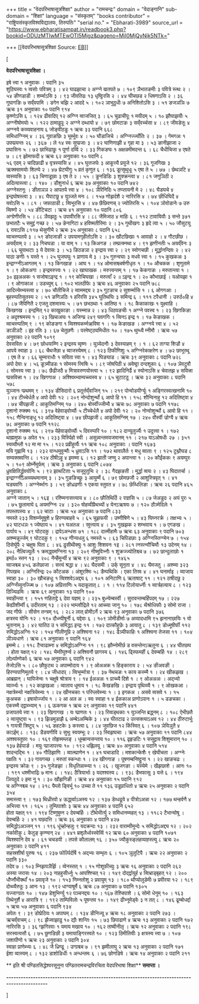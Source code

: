 +++
title = "वेदपरिभाषासूत्रशिक्षा"
author = "रामचन्द्रः"
domain = "वेदाङ्गानि"
sub-domain = "शिक्षा"
language = "संस्कृतम्"
"books contributor" = "राष्ट्रियसंस्कृतविश्वविद्यालयः, तिरुपतिः"
"serial no." = "Ebharati-3989"
source_url = "https://www.ebharatisampat.in/readbook3.php?bookid=ODUzMTIwMTEwOTI5Mjgz&pageno=MjI0MjQyNjk5NTk="

+++
[[वेदपरिभाषासूत्रशिक्षा	Source: [EB](https://www.ebharatisampat.in/readbook3.php?bookid=ODUzMTIwMTEwOTI5Mjgz&pageno=MjI0MjQyNjk5NTk=)]]

\[
















**वेदपरिभाषासूत्रशिक्षा ।**



इषे त्त्वा १ अनुवाकः । पदानि ३५  
शुठिघस्वः १ व्वसोः पवित्रम् ३ । ४२ घाढझाचा २ अग्ग्ने व्व्रतपते ७ । १०९ ञैभातङमीः ३ पवित्रे स्त्थः २ । ५४ ङीणडाडी । शर्म्माऽसि ३ । ९३ जीवतिढः १३ धृष्ट्टिरसि २ । ४४ घीचछड २ धिषणाऽसि २ । ३६ गूघागङिः ७ सव्ँवपामि । डगेन चझि २ आददे ५ । १०२ ञाभुठुधीः ७ अनिशितोऽसि ३ । ५१ ङजञञिः ७ ऋचः ३१ अनुवाकाः १० पदानि ९१४  
कृष्णोऽसि ६ । १२४ ढीवादिप् १२ अग्ग्नि व्वाजजित् ३ । ६५ चुढाचीपूः १ मयीदम् ५ । १० झौघाझयीः ५ अग्ग्नीषोमयोः ५ । १२२ ठामाढुपूः २ अग्ग्ने दब्धायो ४ । ७९ छोमटाङः ३ सव्ँवर्च्चसा ४ । ८९ जीवङेतूः ४ अग्ग्नये कव्व्यवाहनाय ६ जोङ्वीठडुः १ ऋचः ३३ पदानि ६६८  
समिधाग्ग्निम् ४ । ३६ गूवाङछिः ३ भूर्ब्भूवः ४ । ५० घौडाजिचे । अग्ग्निर्ज्ज्योतिः २ । ३७ । गेमगअः १ उपप्प्रयन्तः २६ । ३६७ । ले १४ स्वः सुप्प्रजाः ३ । ४२ घाणिणाझी ४ गृहा मा ३ । ५३ ङानीझाजा २ प्रघासिनः ५ । ७२ छाभिढाछुः १ पूर्णा दर्व्वि २ । ३३ गिकङघः १ अक्षन्नमीमदन्त ६ । ६८ चैधीचिजा ४ एषते ७ । ८९ झोमाफदी ४ ऋचः ६२ अनुवाकाः १० पदानि ८  
५६ एदम् २ चादिछाढी ४ वृत्रस्यासि ४ । ४५ घुत्तजघेः ३ आकूत्त्यै प्रयुजे १२ । ३६ गूजगिखः ३ ऋक्क्सामयोः शिल्प्पे २ । ४७ घ्रेटघीगुः ५ व्रतं कृणुत ६ । १३६ डूत्सुथुधूः ५ एषा ते ५ । ७७ । छेथञटि ४ व्वस्व्यसि ३ । ६३ चिणाडूछाः ३ एष ते २ । ५५ । ङुनडिडिः ३ शुक्क्रन्त्वा ४ । ८१ जणुञिठी २ अदित्यास्त्वा ८ । १४० । डौशुनार्ध ६ ऋचः ३७ अनुवाकाः १० पदानि ७४२  
अग्ग्नेस्तनूः । ङीताञञ २ आपतये त्त्वा ४ । १०८ ञैरिनिदिः ५ तप्प्तायनी मे २ । ४८ घैडघचे ४ इन्द्रघोषस्त्वा ३ । ४८ घैपाटछू ४ युञ्जते मनः ८ । १५७ णोझर्दशै २ नारिरसि ४ । ७४ छीधिघिदै ४ यवोऽसि ५ । ८१ । जफाठाडी ८ व्विभूरसि ४ । ४७ छैछिवणच् २ ज्योतिरसि ५ । १०४ ञोवोडानेः ७ उरु व्विष्णो २ । ५४ ङीटिचटा । ऋचः ४१ अनुवाकाः १० पदानि ८०६  
अग्ग्रेणीरसि ५ । ८८ ञैवझठुः ५ उपावीरसि ४ । ८८ जैमिजाठ ४ माहिः ६ । ११२ टावायिवौः ३ सन्ते ३७१ छभातटैः ५ समुद्द्रं गच्छ २ । ५७ ङेनागिटा ४ हविष्मतीरिमाः २ । ३५ गुथीखगः ३ हृदे त्वा ५ । ५० जौसुटयु ६ रावाऽसि ८११७ थेसुणीभै २ ऋचः ३५ अनुवाकाः ८ पदानि ६५८  
व्वाचस्प्पतये ३ । ५९ ङोदजाङी २ उपयामगृहीतोऽसि २ । ३० खौटछिखाः १ आवाहो २ । ४ गौटछीछ । अयव्ँवाम् २ । ३३ गिचघडा । या वाम् १ । १३ किअगङ । तम्प्रत्क्नथा ४ । ९१ झणीनतीः ५ अयव्ँवेनः ३ । ६६ चूयाथटाः ३ ये देवासः ३ । ५३ ङिठङञा २ इन्द्राय त्त्वा २ । २९ स्वोगचछी । मूर्द्धानन्दिवः २ । ४२ घाठा ङणीः १ यस्ते १ । २५ घुजघघुः १ प्राणाय मे ३ । ३५ गुरुन्वघाः ३ मधवे त्त्वा १ । १५ कुखकअः ३ इन्द्राग्ग्नीऽआगतम् १ । १३ किगखाङ । आघ १ । १४ ओमासश्च्चर्षणीधृतः १ । १० औचकक । शृणुतामे १ । ९ ओकअगा । इन्द्रमरुत्त्वः १ । २२ खाघाखक । मरुत्त्वन्तम् १ । १७ केकगाङः । मरुतान्त्वा १ । ३० इइअअकः १ सजोषाऽइन्द्र १ । १९ कोचिघखा । मरुत्वाँ २ ॥ ऽइन्द्र १ । २० कौभाछाई । यओयझा १ । ९ ओगाकाअ । उडच्युम् ६ । १०२ भालठीफेः ३ ऋचः ४६ अनुवाकाः २५ पदानि ७८८  
आदित्त्येब्भ्यस्त्वा ४ । ७० चौतीचिजे २ व्वाममद्द्य २ ३५ गुटङाच २ सुशर्म्मासि १ । ६ ओगगआः । बृहस्प्पतिसुतस्य २ । ५१ ङणिञठिः १ हरिरसि ३४५ घुतिथघिः ३ समिन्द्र ६ । १११ टरैधानी । उरुर्ठ०हि ४ । ८७ जैपिणितै २ एजतु दशमास्यः ५ । ७१ छभठथाः १ आतिष्ठ १ । १८ कैकाकाखः १ युक्ष्वाहि । किखगख । इन्द्रमित् १२ काखुकाङा । यस्म्मान्न २ । ४३ धिठपङचीः १ अग्ग्ने पवस्व १ । २३ खिगकिङा २ अदृश्श्रमस्य १ । २३ खिचाअघः १ अजिग्घ्र २४९ घवगगिः १ व्विनऽ इन्द्र १ । १७ केङाखक । व्वाचस्प्पतिम् ९ । १९ कोङङगा १ व्विश्श्वकर्म्मन्न्हविषा १ । १७ केङाखङ । अग्ग्नये त्त्वा ४ । ५२ ङाञीञटै । इह रतिः ३ । ६७ चेतुछणैः । परमेष्ट्ठ्यमिधीतः १० । १७५ थुम्ध्यै म्नीमौ । ऋचः ५७ अनुवाकाः २२ पदानि १०१९  
देवसवितः ४ । ७९ छोधयाम्णि २ इन्द्रस्य व्वृष्णः । युञ्येदनौः ३ देवस्याहम् ९ । १ । ६२ ताग्या शिज्रौ ४ आपये स्वाहा ३ । ६८ चैथजैछा ४ व्वाजस्येमम् ८ । १२३ ठिफीणिशुः ५ अग्ग्निरेकाक्षरेण ४ । ७२ छाभूरथू । एष ते ४ । ६६ चूम्माराधौः १ सविता त्त्वा १ । ४३ घिङघाड । ऋचः ३९ अनुवाकाः ८ पदानि ७२८  
अपो देवाः ४ । ५६ ङूञ्मीडडः १ सोमस्य त्त्विषिः ५ । ८९ जोषपिठी ४ अवेष्ट्टा दन्दशूकाः ६ । १०७ ञेवटुवौ ८ सोमस्य त्त्वा ३ । ७८ छैढीजठै ४ मित्रावरुणयोस्त्वा ५ । ९२ झादिनिर्ढै ४ स्योनाऽसि ४ चेवातझ ४ सवित्त्रा प्प्रसवित्त्रा १ । २४ खिगगाअ । अश्श्विब्भ्याम्पच्च्यस्य ४ । ६५ चुटाटठू । ऋचः ३२ अनुवाकाः ८ पदानि ५७८  
युञ्जानः प्प्रथमम् ९ । १३४ डीसिदारो ६ प्रतूर्त्तव्ँवाजिन् १५ । २१९ पोन्वोडयीर्ग्यूः १ अङ्गिरस्वत्खनामि १० । ४४ टीच्चेर्धलै ४ अपो देवीः १२ । २०९ नोन्दोशुर्न्थो ६ आपो हि ११ । १५८ शौन्विनाहु १२ अदितिष्ट्वा ४ । ७४ चीपझजी ८ आकूतिमग्निम् १७ । २४० बोर्स्वीज्जीम्यै ४ ऋचः ७८ अनुवाकाः ७ पदानि ११७८  
दृशानो रुक्क्मः १६ । ३९७ वेहेवाड्वोर्व्योः ५ टीच्चेर्धलै ४ अपो देवीः १२ । २० नोन्वोशुर्न्थो ६ आवो हि ११ । १५८ णैन्विनाङ्धु १२ अदितिष्ट्वा ४ । ७४ छीपझजी ८ आकूतिमग्निम् १७ । २४० वौर्स्वी ज्रोग्यै ४ ऋचः ७८ अनुवाकाः ७ पदानि ११२८  
दृशानो रुक्क्मः १६ । २९७ येहेवाड्वोर्व्योः ५ दिवस्प्परि १० । १८२ दान्यूलुर्ज्यैः १ उदुत्त्वा १ । १७२ थाह्ममुफः ७ अपेत १५ । २३३ विर्स्पिहो स्वी । असुन्न्वन्तमयजमानम् ११ । २१७ याऽओषधीः २७ । ३५१ स्यव्यौम्लौ १२ मा मा १५ । १२२ प्रव्रीहूर्व्यैः ११ ऋचः १०८ अनुवाकाः । पदानि १६७३  
मयि गृह्णामि १३ । २३२ वान्धमुवुन्मौः ५ ध्रुवाऽसि ११ । १७२ थावालैर्तः ९ मधु व्वाताः ९ । १२५ टुथ्नौघड ८ सम्यक्स्रवन्ति ८ । १२४ ठीषीऽहू ४ इमम्मा ६ । १२ झाती जण्मु २ अपान्त्वा १ । २० कौईंककः ९ अयम्पुरः ५ । १०९ ओर्म्नेमुर्फम् । ऋचः ३ अनुवाकाः ६ पदानि ८०७४  
ध्रुवक्षितिर्द्ध्रुवयोनिः ५ । ९२ झाथटिताः ५ सजूरृतुभिः २ । ३८ गैदझङती । मूर्द्धा व्वयः २ । ४३ घिदातर्चा । इन्द्राग्ग्नीऽअव्व्यथमानाम् ३ । ३५ गुङङिच्छुः ३ आयुर्म्मे ६ । ७९ छोमछजौ २ आशुस्त्रिवृत् १ । ४१ घड्यवगिः । अग्ग्नेर्ब्भागः ३ । ५९ ङोध्रढणीः १ एकया स्तुवत ४ । ७८ छेव्धिलिङा । ऋचः २६ पदानि ४६५ अनुवाकाः ८  
अग्ग्ने जातान् ५ । १६इ । रश्म्मिनासत्त्याय ४ । ८० छौतिथिर्ठि २ राज्ञसि ५ । ८७ जेअडुदः २ अयं पुरः ५ । ७५ छुलामाघे ६ अयमग्ग्निः २४ । ३२० षोहव्वीव्रैथच्यों ४ येनऽऋषयः ७ । १२० ठौञ्मेदिलेः १ तपस्तपस्यः ४ । ६२ चाटाः । ऋचः ५४ अनुवाकाः ७ पदानि ८३३  
नमस्ते २३३ विशर्म्नमूषूशे ४ हिरण्यबाहवे ५ । ६५ चुझफयी । उष्णीषिणे ५ । ४३ घिघ्नरर्क्र । तक्षभ्यः ५ । ४२ घाटधञः १ ज्येष्ठाय ५ । ४१ घअतअ । स्रुत्त्याय ४ । ३५ गुखझक २ शम्भवाय १ । ७ एगङख । पार्याय ५ । ४९ घोटदकु । द्रापेऽअन्धसः ७१ । १८८ दात्मीहामैः ७ ऋचः ६३ अनुवाकाः ९ पदानि ७०३  
अश्म्मन्नूर्ज्जम् ९ घोटदकु ९ । १५४ णीन्यधलु ६ नमस्ते ५ । ६३ चिपिडछाः ३ अग्ग्निस्तिग्ग्मेन ७ । १५४ ठिसेर्घूपैः २ चक्षुषः पिता ८ । ४६ ढुसीथीक्युः १ आशुः शिशवनः १इ । २८१ त्नस्त्न्वौचिर्मोः १३ उदेनम् १४ । २०८ नैल्विज्युर्लेः १ क्रमद्ध्वमग्निना १३ । २०९ नीष्मुविभ्नौः १ शुक्रज्ज्योतिश्च्च ७ । ७२ छान्दुलाछोः १ इमर्ठ० स्तन १३ । २०८ नैन्हैंमूर्न्यी ४ ऋचः ९२ अनुवाकाः ९ । १४६५  
व्वाजश्च्च ४५६ ङलेछाजा । सत्त्यं श्रद्धा ४ । ४८ घैदसमी । उर्क् सूनृता ४ । ४८ घैमजतु । अश्म्मा ३२३ गिपखच । अग्निरिन्द्रः २० कौटअक । अंशूरश्मिः ५८ ङैम्पथिकि । एका तिस्रः ४ । ४१ घनार्माइ । व्वाजाय स्वाहा ३० । ३० खौचङधूः १ व्विश्शवेऽअद्द्य ६ । १०१ अनिटाणि ६ ऋताषाट् ११ । १२१ ठश्रीदछू २ अग्ग्निँय्युनज्ज्मि ७ । १०७ अप्रित्ताणिः ५ यदाकूतात् ८ । १ । ११४ टिलोयार्ध्नीः १ व्वार्त्रहत्याय ८ । १२३ ठिज्यिढमिः । ऋचः ६९ अनुवाकाः १३ पदानि ९००  
स्वाहीन्त्वा ९ । १५१ णहिताद्द्रे ६ देवा यज्ञम् २ । २३५ बुध्न्वेम्बर्स्वी । सुरावन्तम्बर्हिपदम् १७ । २२७ केह्यीशीर्म्वी ६ उदीरताम् १३ । २२२ भाम्त्वौद्रिले १२ आच्च्या जानु १० । १७८ थैश्रोधिफौः ३ सोमो राजा । जद णीर्फ । सीसेन तन्त्रम् १६ । २८२ लात् व्रोमीऽर्ने २ ऋचः ९३ अनुवाकाः ७ पदानि ३७६  
क्षत्रस्य योनिः १२ । १९० दौध्म्यीषूर्नी ६ यद्देवाः ६ । १०९ ञोमीडीर्माः ७ अव्यादधामि ९५ झनानाछायिः १ यो भूतानाम् ३ । ४२ घातिठ उ १ समिद्धऽ इन्द्रः ११ । १७२ दात्कौहुछेः ३ आयातु ८ । १३९ डोध्मूषीर्फी ११२ रुमिद्धोऽअग्निः १२ । १५४ णीलीणूप्रि २ अश्श्विना १२ । १४८ ढैञ्यीफाहिः १ अश्श्विना तेजसा ११ । १०४ ञीञ्यधाणे । ऋचः ८१ अनुवाकाः ९ पदानि १६४  
इमम्मे ८ । ११८ टैप्वाढाब्ना ४ समिद्धोऽअग्ग्निः ११ । ९८ झौम्नोमीर्छ ड वसन्तेनऽऋतुना ६ । ४४ घीतछघ । होता यक्षत् १२ । १४८ भैम्वीघुर्श्न्व २ अश्श्विनौ छागस्य ६ । १४६ ढ्स्फिमर्ही ६ देवम्बर्हिः १४ । २८९ लोर्भ्र्याम्णेर्काः ६ ऋचः ५७ अनुवाकाः ६ पदानि ९४२  
तेजोऽसि ५ । ८० छौफुटथ २ अपाम्मोदाय १ । ९ ओअअक १ हिङ्काराय २ । ५४ ङीअवङी । हिरण्यपाणिमूतये ९ । ८४ जीधादप् । व्विभूर्म्मात्रा ९ । ३७ नेथचङः १ काय कस्म्मै १ । २४ खीकझख । आब्रह्मन् । घापिजेन्वः १ चक्षुषे श्रोत्राय ९ । १४ ईअअअः १ प्राच्च्यै दिशे १ । ९ ओअअअः । अद्भ्यो व्वार्व्भ्यः १ । १२ काझखआ । व्वाताय धूमाय १ । १८ कैखङखि । इन्द्राय पृथिव्व्यै १ । ९ ओखकआ । नक्षत्रेब्भ्यो नक्षत्रियेब्भ्यः १ । २४ खीनचकाः १ परिप्लवेब्भ्यः १ । ३ इगकअ । असवे व्वसवे १ । १५ कुअचक । इषायोर्ज्जाय १ । २ आ अल अ । स्वः स्वाहा १ ४ ईककाअ प्राणोऽपानः १ । ५ डङचका । एकस्म्मै द्द्वाब्भ्याम् १ । ६ ऊकगक १ ऋचः २९ अनुवाकाः १९ पदानि ४४१  
प्रजापतये त्त्वा १ । २३ खिगागख । यः प्प्राणतः १ । २३ रिव्वड्थकाः १ युञ्जन्ति ब्रद्ध्नम् ८ । १०८ ऐभीछतै २ व्वायुष्ट्वा ५ । ९३ झिडमुडाझै ६ अम्बेऽअम्बिके ३ । ४४ घीतटाढ २ उत्त्सक्त्याऽअव १२ । ४४ ठीरुटार्भूः १ गायत्री त्रिष्टुप् ५ । ५६ ङहटकेः ३ कस्त्वा ६ । ८४ जुवछिज १२ किंस्वित् ६ । १०७ ञेयिञुतै ४ काऽईम् ८ । १३८ डैडयणीवि २ सुभूः स्वयम्भूः २ । २३ स्विझघचाः । ऋचः ५७ अनुवाकाः ११ पदानि ८४४  
अश्श्वस्तूपरः १० । १६९ तोहृव्मम्लङ् । धूम्म्रान्वसन्ताय १० । ११६ ढृहृज्रटिः १ ससुद्द्राय शिशुमारान् १० । १३७ हेर्हयार्ङ । मयुः प्प्राजापत्त्यः १० । १९२ धह्लिलयू । ऋचः ४० अनुवाकाः ४ पदानि ५१४  
शादन्दद्भिः १ । ४० गौठिझाणि । व्वात्म्प्राणेन १ । ४१ घचाडादि । मशकान्केशैः ९ खेघीचता । अग्ग्नेः पक्षतिः १ । ३२ गायगच्छ । मरुतां स्कन्धाः १ । २४ खीगगाङ । पूषणम्बनिष्ट्ठुना १ । २२ खाङचढः । इन्द्रस्य क्रोडः ९ । ३५ गुजेङझा । विधृतिन्नाब्भ्या १ । २६ । खुजगङा । यस्येमे । खैझछाशे । आनः १० । १९१ धश्मीभाद्रिः ७ मानः ८ । १४८ ठैत्रियार्भाः ३ यदश्श्वस्य ८ । ९३८ डैभफासूः ३ यत्ते ६ । १९४ ञियठुदे २ इमा नु १ । ३० खौझगिङी । ऋचः ४४ अनुवाकाः १५ पदानि ९१२  
च अग्ग्निश्च्च १४ । २१८ पैम्लो ङ्विर्भू १० उच्चा ते ११ १३६ उडूप्राधितो ४ ऋचः २५ अनुवाकाः २ पदानि ३५४  
समास्त्वा ९ । १७३ थिध्रीरवो ४ ऊर्द्ध्व्वाऽअस्य १२ । १३७ डेव्धढूये ४ पीत्रोऽअन्ना १२ । १७७ थन्हर्वणै ४ अभित्त्वा ११ । १६५ । तुम्पिपाशोः ३ ऋचः ४४ अनुवाकाः ४ पदानि ६५२  
होता यक्षत् ११ । १९४ टिष्णुषुम्न २ देवम्बर्हिः । टीथेभीर्त्यु २ समिधानम्महत् १३ । ११८२ टैभान्योषू । देवम्बर्हिः २ । ४१ घछदत्ति । ऋचः ३६ अनुवाकाः ४ पदानि ४२७  
समिद्धोऽअञ्जन् ११ । १९६ धूंच्होन्हलुः ९ यदक्रन्दः १३ । २३२ वाराम्वीमुन्देः ५ समिद्धोऽअद्द्य १२ । २०२ नर्कावीकु ८ केतुङ् कृण्ण्वन् २४ । ४४१ म्रशृलैर्ध्वस्स्वेर्व्वि १२ ऋचः ६० अनुवाकाः ४ पदानि १०७१  
व्विश्श्वानि देव ४ । ६१ चचडयी । तपसे कौलालम् १६ । ३५० ज्यौकुस्ङ्लहव्याह्स्ल्यु ८ ऋचः २० अनुवाकाः २ पदानि ४११  
सहस्रशीर्षा पुरुषः १६ । २३७ फोर्ल्पिर्दर्षि १ अद्भ्यः सम्भृतः ६ । १०५ ञुलुटिपै । ऋचः २२ अनुवाकाः २ पदानि ३३०  
तदेव ७ । १०३ म्निझयञैर्झि । व्वेनस्तत् १ । १५ णोशूफीच्युः ३ ऋचः १६ अनुवाकाः २ पदानि २६२  
अस्या जरासः १४ । २०३ नाहहुसीर्ध्नुः ५ आपश्श्चित् १२ । १४९ दोर्द्द्वायुर्ह ४ व्विभ्राड्बृहत् १२ । २०० धौर्प्नौभीक्थाँ १० प्रवावृजे १० । १५३ णिम्नतोशु २ प्रवायुम् १३ । १८० थौप्योलुडेमीः ७ प्रवीरया १२ । १८९ दोथ्व्यैरुठुः ३ आनः १३ । १९२ धाग्याषूर्मै ६ ऋचः ८७ अनुवाकाः ७ पदानि १३०५  
यज्जाग्ग्रतः १० । १४७ डेशुभिर्ण्यु १२ पञ्चनद्द्यः १० । १६७ तेश्चिपाशे । ६ सोमो धेनुम् १० । १६३ तिथेनूर्शै ४ आरात्रि ९ । १९२ ताम्पिविलोः ५ पूषन्तव १० । १४९ ढीभ्नूमेड्वेः ३ न तत् ८ । १४६ ढूम्बोधर्द्दा ५ ऋचः ५७ अनुवाकाः ६ पदानि ९३४  
अपेतः ९ । ३९ डोघ्रेठियः १ अपाघम् ८ । १३४ डीनिज्यू ४ ऋचः १८ अनुवाकाः २ पदानि २७३ ।  
ऋचव्ँवाचम् ८ । ९८ झैज्वाझाढु १० द्यौः शान्तिः १५ । ७३ छिपाढाणे ४ ऋचः १३ अनुवाकाः २ पदानि १७२  
नारिरसि ३ । ३६ ग्झगिरवाः १ यमाय मखाय १० । १६२ ताष्वीनीलृ । ऋचः १२ अनुवाकाः २ पदानि १९८  
सरस्वत्यसौ ६ । ७५ छुणडिछी ३ यमायाङ्गिरस्वते १० । १२३ ठिमीतियीः ३ क्षत्रस्य त्त्वा ७ । १०७ जशापीणो १ ऋचः २३ अनुवाकाः २ पदानि ३०४  
स्वाहा प्राणेब्भ्यः ६ । ४८ जै ध्रिण्ढू । उग्ग्रश्च्च ७ । ९१ झमीलाघु २ ऋचः १३ अनुवाकाः २ पदानि १७१  
ईशा व्वास्यम् ८ । १३२ डाशोडिर्धीः १ अन्धन्तमः ६ । ७६ छोणडिषे । ऋचः १४ अनुवाकाः २ पदानि २११

** इति श्री पण्डितसिद्धेश्वरसूनुना पण्डितरामचन्द्रविरचिता वेदपरिभाषा शिक्षा** **समाप्ता ।**

**---------------------------------------------------------------------------------------------**












\]
